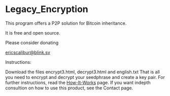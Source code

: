# Legacy_Encryption

This program offers a P2P solution for Bitcoin inheritance.

It is free and open source.

Please consider donating

ericscalibur@blink.sv


Instructions:

Download the files encrypt3.html, decrypt3.html and english.txt
That is all you need to encrypt and decrypt your seedphrase and create a key pair.
For further instructions, read the <a href="how-it-works.html">How-It-Works</a> page.
If you want indepth consultion on how to use this product, see the Contact page.
